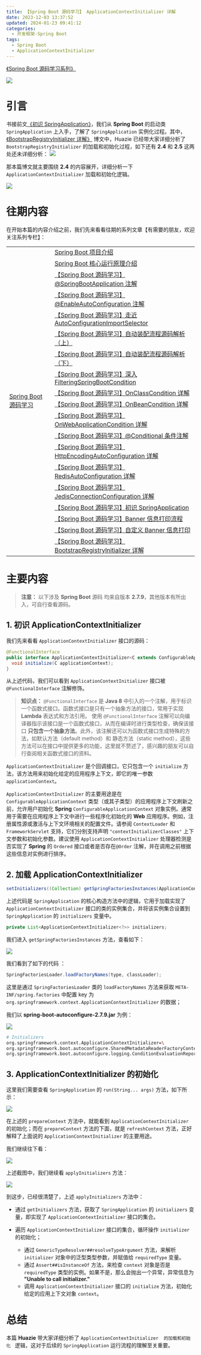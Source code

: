 ```yaml
---
title: 【Spring Boot 源码学习】 ApplicationContextInitializer 详解
date: 2023-12-03 13:37:52
updated: 2024-01-23 09:41:12
categories:
  - 开发框架-Spring Boot
tags:
  - Spring Boot
  - ApplicationContextInitializer
---
```


[《Spring Boot 源码学习系列》](/categories/开发框架-Spring-Boot/)

![](/images/spring-boot-logo.png)

# 引言

书接前文[《初识 SpringApplication》](/2023/11/12/spring-boot/spring-boot-sourcecode-springapplication/)，我们从 **Spring Boot** 的启动类 `SpringApplication` 上入手，了解了 `SpringApplication` 实例化过程。其中，[《BootstrapRegistryInitializer 详解》](/2023/11/30/spring-boot/spring-boot-sourcecode-bootstrapregistryinitializer/)  博文中，Huazie 已经带大家详细分析了 `BootstrapRegistryInitializer` 的加载和初始化过程，如下还有 **2.4** 和 **2.5** 这两处还未详细分析：
![](/images/springboot/loader.png)

那本篇博文就主要围绕 **2.4** 的内容展开，详细分析一下`ApplicationContextInitializer` 加载和初始化逻辑。

[![](/images/flea-framework.png)](https://github.com/Huazie/flea-framework)

# 往期内容
在开始本篇的内容介绍之前，我们先来看看往期的系列文章【有需要的朋友，欢迎关注系列专栏】：

<table>
  <tr>
    <td rowspan="20" align="left" > 
      <a href="/categories/开发框架-Spring-Boot/">Spring Boot 源码学习</a> 
    </td>
  </tr>
  <tr>
    <td align="left"> 
      <a href="/2023/02/19/spring-boot/spring-boot-project-introduction/">Spring Boot 项目介绍</a> 
    </td>
  </tr>
  <tr>
    <td align="left"> 
      <a href="/2023/07/13/spring-boot/spring-boot-core-operating-principle/">Spring Boot 核心运行原理介绍</a> 
    </td>
  </tr>
  <tr>
    <td align="left"> 
      <a href="/2023/07/16/spring-boot/spring-boot-sourcecode-springbootapplication/">【Spring Boot 源码学习】@SpringBootApplication 注解</a> 
    </td>
  </tr>
  <tr>
    <td align="left"> 
      <a href="/2023/07/22/spring-boot/spring-boot-sourcecode-enableautoconfiguration/">【Spring Boot 源码学习】@EnableAutoConfiguration 注解</a> 
    </td>
  </tr>
  <tr>
    <td align="left"> 
      <a href="/2023/07/30/spring-boot/spring-boot-sourcecode-autoconfigurationimportselector/">【Spring Boot 源码学习】走近 AutoConfigurationImportSelector</a> 
    </td>
  </tr>
  <tr>
    <td align="left" > 
      <a href="/2023/08/06/spring-boot/spring-boot-sourcecode-autoconfigurationdetail-1/">【Spring Boot 源码学习】自动装配流程源码解析（上）</a> 
    </td>
  </tr>
  <tr>
    <td align="left" > 
      <a href="/2023/08/21/spring-boot/spring-boot-sourcecode-autoconfigurationdetail-2/">【Spring Boot 源码学习】自动装配流程源码解析（下）</a> 
    </td>
  </tr>
  <tr>
    <td align="left" > 
      <a href="/2023/09/08/spring-boot/spring-boot-sourcecode-filteringspringbootcondition/">【Spring Boot 源码学习】深入 FilteringSpringBootCondition</a> 
    </td>
  </tr>
  <tr>
    <td align="left" > 
      <a href="/2023/09/11/spring-boot/spring-boot-sourcecode-onclasscondition/">【Spring Boot 源码学习】OnClassCondition 详解</a> 
    </td>
  </tr>
  <tr>
    <td align="left" > 
      <a href="/2023/09/21/spring-boot/spring-boot-sourcecode-onbeancondition/">【Spring Boot 源码学习】OnBeanCondition 详解</a> 
    </td>
  </tr>
  <tr>
    <td align="left" > 
      <a href="/2023/10/06/spring-boot/spring-boot-sourcecode-onwebapplicationcondition/">【Spring Boot 源码学习】OnWebApplicationCondition 详解</a> 
    </td>
  </tr>
  <tr>
    <td align="left" > 
      <a href="/2023/10/15/spring-boot/spring-boot-sourcecode-conditional/">【Spring Boot 源码学习】@Conditional 条件注解</a> 
    </td>
  </tr>
  <tr>
    <td align="left" > 
      <a href="/2023/10/22/spring-boot/spring-boot-sourcecode-httpencodingautoconfiguration/">【Spring Boot 源码学习】HttpEncodingAutoConfiguration 详解</a> 
    </td>
  </tr>
  <tr>
    <td align="left" > 
      <a href="/2023/10/29/spring-boot/spring-boot-sourcecode-redisautoconfiguration/">【Spring Boot 源码学习】RedisAutoConfiguration 详解</a> 
    </td>
  </tr>
  <tr>
    <td align="left" > 
      <a href="/2023/11/05/spring-boot/spring-boot-sourcecode-jedisconnectionconfiguration/">【Spring Boot 源码学习】JedisConnectionConfiguration 详解</a> 
    </td>
  </tr>
  <tr>
    <td align="left" > 
      <a href="/2023/11/12/spring-boot/spring-boot-sourcecode-springapplication/">【Spring Boot 源码学习】初识 SpringApplication</a> 
    </td>
  </tr>
  <tr>
    <td align="left" > 
      <a href="/2023/11/19/spring-boot/spring-boot-sourcecode-banner-printer/">【Spring Boot 源码学习】Banner 信息打印流程</a> 
    </td>
  </tr>
  <tr>
    <td align="left" > 
      <a href="/2023/11/24/spring-boot/spring-boot-sourcecode-custom-banner-printer/">【Spring Boot 源码学习】自定义 Banner 信息打印</a> 
    </td>
  </tr>
  <tr>
    <td align="left" > 
      <a href="/2023/11/30/spring-boot/spring-boot-sourcecode-bootstrapregistryinitializer/">【Spring Boot 源码学习】BootstrapRegistryInitializer 详解</a> 
    </td>
  </tr>
</table>

# 主要内容
> **注意：** 以下涉及 **Spring Boot** 源码 均来自版本 **2.7.9**，其他版本有所出入，可自行查看源码。
## 1. 初识 ApplicationContextInitializer
我们先来看看 `ApplicationContextInitializer` 接口的源码：

```java
@FunctionalInterface
public interface ApplicationContextInitializer<C extends ConfigurableApplicationContext> {
  void initialize(C applicationContext);
}
```

从上述代码，我们可以看到 `ApplicationContextInitializer` 接口被  `@FunctionalInterface` 注解修饰。

> **知识点：** `@FunctionalInterface` 是 **Java 8** 中引入的一个注解，用于标识一个函数式接口。函数式接口是只有一个抽象方法的接口，常用于实现 **Lambda** 表达式和方法引用。
> 使用 `@FunctionalInterface` 注解可以向编译器指示该接口是一个函数式接口，从而在编译时进行类型检查，确保该接口 **只包含一个抽象方法**。此外，该注解还可以为函数式接口生成特殊的方法，如默认方法（default method）和 静态方法（static method），这些方法可以在接口中提供更多的功能，这里就不赘述了，感兴趣的朋友可以自行查阅相关函数式接口的资料。

`ApplicationContextInitializer` 是个回调接口，它只包含一个 `initialize` 方法，该方法用来初始化给定的应用程序上下文，即它的唯一参数 `applicationContext`。

`ApplicationContextInitializer` 的主要用途是在 `ConfigurableApplicationContext` 类型（或其子类型）的应用程序上下文刷新之前，允许用户初始化 **Spring** `ConfigurableApplicationContext` 对象实例。通常用于需要在应用程序上下文中进行一些程序化初始化的 **Web** 应用程序。例如，注册属性源或激活与上下文环境相关的配置文件。请参阅 `ContextLoader` 和`FrameworkServlet` 支持，它们分别支持声明 `"contextInitializerClasses"` 上下文参数和初始化参数。建议使用 `ApplicationContextInitializer` 处理器检测是否实现了 **Spring** 的 `Ordered` 接口或者是否存在`@Order` 注解，并在调用之前根据这些信息对实例进行排序。

## 2. 加载 ApplicationContextInitializer

```java
setInitializers((Collection) getSpringFactoriesInstances(ApplicationContextInitializer.class));
```

上述代码是 `SpringApplication` 的核心构造方法中的逻辑，它用于加载实现了 `ApplicationContextInitializer` 接口的类的实例集合，并将该实例集合设置到 `SpringApplication` 的 `initializers` 变量中。

```java
private List<ApplicationContextInitializer<?>> initializers;
```

我们进入 `getSpringFactoriesInstances` 方法，查看如下：

![](/images/springboot/getSpringFactoriesInstances.png)

我们看到了如下的代码 ：

```java
SpringFactoriesLoader.loadFactoryNames(type, classLoader);
```

这里是通过 `SpringFactoriesLoader` 类的 `loadFactoryNames` 方法来获取 `META-INF/spring.factories` 中配置 key 为 `org.springframework.context.ApplicationContextInitializer` 的数据；

我们以 **spring-boot-autoconfigure-2.7.9.jar** 为例：

![](ApplicationContextInitializer.png)
```bash
# Initializers
org.springframework.context.ApplicationContextInitializer=\
org.springframework.boot.autoconfigure.SharedMetadataReaderFactoryContextInitializer,\
org.springframework.boot.autoconfigure.logging.ConditionEvaluationReportLoggingListener
```
## 3. ApplicationContextInitializer 的初始化

这里我们需要查看 `SpringApplication` 的 `run(String... args)` 方法，如下所示：

![](prepareContext.png)

在上述的 `prepareContext` 方法中，就能看到 `ApplicationContextInitializer` 的初始化；而在 `prepareContext` 方法的下面，就是 `refreshContext` 方法，正好解释了上面说的 `ApplicationContextInitializer` 的主要用途。

我们继续往下看：

![](prepareContext1.png)

上述截图中，我们继续看 `applyInitializers` 方法：

![](applyInitializers.png)

到这步，已经很清楚了，上述 `applyInitializers` 方法中：

- 通过 `getInitializers` 方法，获取了 `SpringApplication` 的 `initializers` 变量，即实现了 `ApplicationContextInitializer` 接口的集合。

- 遍历 `ApplicationContextInitializer` 接口的集合，循环操作 `initializer` 的初始化；
  - 通过 `GenericTypeResolver##resolveTypeArgument` 方法，来解析 `initializer` 对象中的泛型类型参数，并赋值给 `requiredType` 变量。
  - 通过 `Assert##isInstanceOf` 方法，来检查 `context` 对象是否是`requiredType` 类型的实例。如果不是，那么会抛出一个异常，异常信息为 **"Unable to call initializer."**
  - 调用 `ApplicationContextInitializer` 接口的 `initialize` 方法，初始化给定的应用上下文对象 `context`。

# 总结
本篇 **Huazie** 带大家详细分析了 `ApplicationContextInitializer  的加载和初始化 ` 逻辑，这对于后续的 `SpringApplication` 运行流程的理解至关重要。

